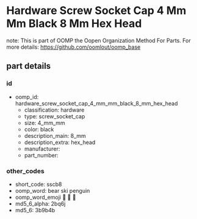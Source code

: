 # Hardware Screw Socket Cap 4 Mm Mm Black 8 Mm Hex Head  

note: This is part of OOMP the Oopen Organization Method For Parts. For more details: https://github.com/oomlout/oomp_base

##  part details





### id
* oomp_id: hardware_screw_socket_cap_4_mm_mm_black_8_mm_hex_head
  * classification: hardware
  * type: screw_socket_cap
  * size: 4_mm_mm
  * color: black
  * description_main: 8_mm
  * description_extra: hex_head
  * manufacturer: 
  * part_number: 

### other_codes
* short_code: sscb8
* oomp_word: bear ski penguin
* oomp_word_emoji :bear: :ski: :penguin:
* md5_6_alpha: 2bq6j
* md5_6: 3b9b4b